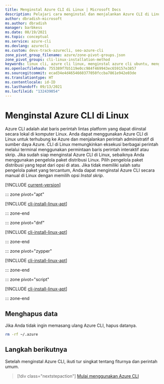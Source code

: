 ```yaml
---
title: Menginstal Azure CLI di Linux | Microsoft Docs
description: Pelajari cara menginstal dan menjalankan Azure CLI di Linux secara manual. Anda dapat menginstal Azure CLI di komputer Linux dengan satu perintah atau proses langkah demi langkah.
author: dbradish-microsoft
ms.author: dbradish
manager: barbkess
ms.date: 08/19/2021
ms.topic: conceptual
ms.service: azure-cli
ms.devlang: azurecli
ms.custom: devx-track-azurecli, seo-azure-cli
zone_pivot_group_filename: azure/zone-pivot-groups.json
zone_pivot_groups: cli-linux-installation-method
keywords: linux cli, azure cli linux, menginstal azure cli ubuntu, menginstal azure cli linux
ms.openlocfilehash: 755389f7b5119e0cc984f469943ec659157e3857
ms.sourcegitcommit: ecad34e4d4654660377050fccba7861e942e03de
ms.translationtype: HT
ms.contentlocale: id-ID
ms.lasthandoff: 09/13/2021
ms.locfileid: "132439054"
---
```

# <a name="install-the-azure-cli-on-linux"></a>Menginstal Azure CLI di Linux

Azure CLI adalah alat baris perintah lintas platform yang dapat diinstal secara lokal di komputer Linux. Anda dapat menggunakan Azure CLI di Linux untuk terhubung ke Azure dan menjalankan perintah administratif di sumber daya Azure. CLI di Linux memungkinkan eksekusi berbagai perintah melalui terminal menggunakan permintaan baris perintah interaktif atau skrip.
Jika sudah siap menginstal Azure CLI di Linux, sebaiknya Anda menggunakan pengelola paket distribusi Linux. Pilih pengelola paket distribusi yang tepat dari opsi di atas.  Jika tidak memiliki salah satu pengelola paket yang tercantum, Anda dapat menginstal Azure CLI secara manual di Linux dengan memilih opsi *Instal skrip*.

[!INCLUDE [current-version](includes/current-version.md)]

::: zone pivot="apt"

[!INCLUDE [cli-install-linux-apt](includes/cli-install-linux-apt.md)]

::: zone-end

::: zone pivot="dnf"

[!INCLUDE [cli-install-linux-apt](includes/cli-install-linux-dnf.md)]

::: zone-end

::: zone pivot="zypper"

[!INCLUDE [cli-install-linux-apt](includes/cli-install-linux-zypper.md)]

::: zone-end

::: zone pivot="script"

[!INCLUDE [cli-install-linux-apt](includes/cli-install-linux-script.md)]

::: zone-end

## <a name="remove-data"></a>Menghapus data

Jika Anda tidak ingin memasang ulang Azure CLI, hapus datanya.

```bash
rm -rf ~/.azure
```

## <a name="next-steps"></a>Langkah berikutnya

Setelah menginstal Azure CLI, ikuti tur singkat tentang fiturnya dan perintah umum.

> [!div class="nextstepaction"]
> [Mulai menggunakan Azure CLI](get-started-with-azure-cli.md)
